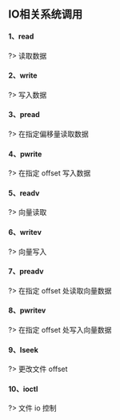 ## IO相关系统调用

#### 1、read

?> 读取数据

#### 2、write

?> 写入数据

#### 3、pread

?> 在指定偏移量读取数据

#### 4、pwrite

?> 在指定 offset 写入数据

#### 5、readv 

?> 向量读取

#### 6、writev

?> 向量写入

#### 7、preadv

?> 在指定 offset 处读取向量数据

#### 8、pwritev

?> 在指定 offset 处写入向量数据

#### 9、lseek

?> 更改文件 offset

#### 10、ioctl

?> 文件 io 控制

